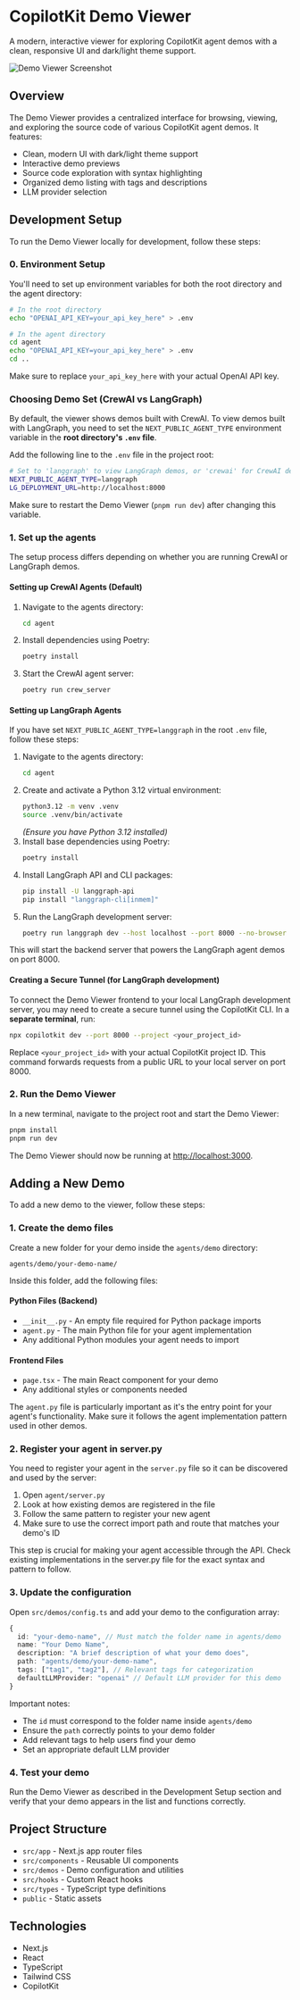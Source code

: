 # CopilotKit Demo Viewer

A modern, interactive viewer for exploring CopilotKit agent demos with a clean, responsive UI and dark/light theme support.

![Demo Viewer Screenshot](docs/demo.JPG)

## Overview

The Demo Viewer provides a centralized interface for browsing, viewing, and exploring the source code of various CopilotKit agent demos. It features:

- Clean, modern UI with dark/light theme support
- Interactive demo previews
- Source code exploration with syntax highlighting
- Organized demo listing with tags and descriptions
- LLM provider selection

## Development Setup

To run the Demo Viewer locally for development, follow these steps:

### 0. Environment Setup

You'll need to set up environment variables for both the root directory and the agent directory:

```bash
# In the root directory
echo "OPENAI_API_KEY=your_api_key_here" > .env

# In the agent directory
cd agent
echo "OPENAI_API_KEY=your_api_key_here" > .env
cd ..
```

Make sure to replace `your_api_key_here` with your actual OpenAI API key.

### Choosing Demo Set (CrewAI vs LangGraph)

By default, the viewer shows demos built with CrewAI. To view demos built with LangGraph, you need to set the `NEXT_PUBLIC_AGENT_TYPE` environment variable in the **root directory's `.env` file**.

Add the following line to the `.env` file in the project root:

```bash
# Set to 'langgraph' to view LangGraph demos, or 'crewai' for CrewAI demos (default)
NEXT_PUBLIC_AGENT_TYPE=langgraph
LG_DEPLOYMENT_URL=http://localhost:8000
```

Make sure to restart the Demo Viewer (`pnpm run dev`) after changing this variable.

### 1. Set up the agents

The setup process differs depending on whether you are running CrewAI or LangGraph demos.

#### Setting up CrewAI Agents (Default)

1.  Navigate to the agents directory:
    ```bash
    cd agent
    ```
2.  Install dependencies using Poetry:
    ```bash
    poetry install
    ```
3.  Start the CrewAI agent server:
    ```bash
    poetry run crew_server
    ```

#### Setting up LangGraph Agents

If you have set `NEXT_PUBLIC_AGENT_TYPE=langgraph` in the root `.env` file, follow these steps:

1.  Navigate to the agents directory:
    ```bash
    cd agent
    ```
2.  Create and activate a Python 3.12 virtual environment:
    ```bash
    python3.12 -m venv .venv
    source .venv/bin/activate
    ```
    *(Ensure you have Python 3.12 installed)*
3.  Install base dependencies using Poetry:
    ```bash
    poetry install
    ```
4.  Install LangGraph API and CLI packages:
    ```bash
    pip install -U langgraph-api
    pip install "langgraph-cli[inmem]"
    ```
5.  Run the LangGraph development server:
    ```bash
    poetry run langgraph dev --host localhost --port 8000 --no-browser
    ```

This will start the backend server that powers the LangGraph agent demos on port 8000.

#### Creating a Secure Tunnel (for LangGraph development)

To connect the Demo Viewer frontend to your local LangGraph development server, you may need to create a secure tunnel using the CopilotKit CLI. In a **separate terminal**, run:

```bash
npx copilotkit dev --port 8000 --project <your_project_id>
```

Replace `<your_project_id>` with your actual CopilotKit project ID. This command forwards requests from a public URL to your local server on port 8000.

### 2. Run the Demo Viewer

In a new terminal, navigate to the project root and start the Demo Viewer:

```bash
pnpm install
pnpm run dev
```

The Demo Viewer should now be running at [http://localhost:3000](http://localhost:3000).

## Adding a New Demo

To add a new demo to the viewer, follow these steps:

### 1. Create the demo files

Create a new folder for your demo inside the `agents/demo` directory:

```
agents/demo/your-demo-name/
```

Inside this folder, add the following files:

#### Python Files (Backend)
- `__init__.py` - An empty file required for Python package imports
- `agent.py` - The main Python file for your agent implementation
- Any additional Python modules your agent needs to import

#### Frontend Files
- `page.tsx` - The main React component for your demo
- Any additional styles or components needed

The `agent.py` file is particularly important as it's the entry point for your agent's functionality. Make sure it follows the agent implementation pattern used in other demos.

### 2. Register your agent in server.py

You need to register your agent in the `server.py` file so it can be discovered and used by the server:

1. Open `agent/server.py`
2. Look at how existing demos are registered in the file
3. Follow the same pattern to register your new agent
4. Make sure to use the correct import path and route that matches your demo's ID

This step is crucial for making your agent accessible through the API. Check existing implementations in the server.py file for the exact syntax and pattern to follow.

### 3. Update the configuration

Open `src/demos/config.ts` and add your demo to the configuration array:

```typescript
{
  id: "your-demo-name", // Must match the folder name in agents/demo
  name: "Your Demo Name",
  description: "A brief description of what your demo does",
  path: "agents/demo/your-demo-name",
  tags: ["tag1", "tag2"], // Relevant tags for categorization
  defaultLLMProvider: "openai" // Default LLM provider for this demo
}
```

Important notes:
- The `id` must correspond to the folder name inside `agents/demo`
- Ensure the `path` correctly points to your demo folder
- Add relevant tags to help users find your demo
- Set an appropriate default LLM provider

### 4. Test your demo

Run the Demo Viewer as described in the Development Setup section and verify that your demo appears in the list and functions correctly.

## Project Structure

- `src/app` - Next.js app router files
- `src/components` - Reusable UI components
- `src/demos` - Demo configuration and utilities
- `src/hooks` - Custom React hooks
- `src/types` - TypeScript type definitions
- `public` - Static assets

## Technologies

- Next.js
- React
- TypeScript
- Tailwind CSS
- CopilotKit 
